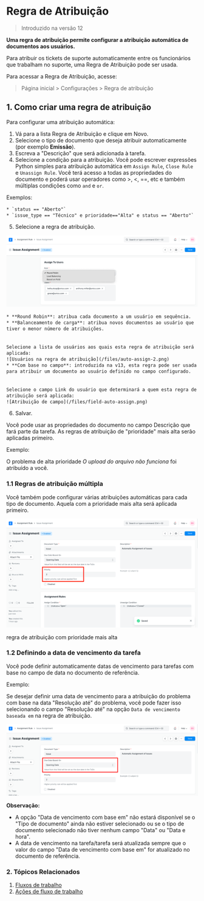 # Regra de Atribuição




> 
> Introduzido na versão 12
> 
> 
> 


**Uma regra de atribuição permite configurar a atribuição automática de documentos aos usuários.**


Para atribuir os tickets de suporte automaticamente entre os funcionários que trabalham no suporte, uma Regra de Atribuição pode ser usada.


Para acessar a Regra de Atribuição, acesse:



> 
> Página inicial > Configurações > Regra de atribuição
> 
> 
> 


## 1. Como criar uma regra de atribuição


Para configurar uma atribuição automática:


1. Vá para a lista Regra de Atribuição e clique em Novo.
2. Selecione o tipo de documento que deseja atribuir automaticamente (por exemplo **Emissão**).
3. Escreva a "Descrição" que será adicionada à tarefa.
4. Selecione a condição para a atribuição.
Você pode escrever expressões Python simples para atribuição automática em `Assign Rule`, `Close Rule` e `Unassign Rule`. Você terá acesso a todas as propriedades do documento e poderá usar operadores como >, <, ==, etc e também múltiplas condições como `and` e `or`.


Exemplos:


	* `status == "Aberto"`
	* `issue_type == "Técnico" e prioridade=="Alta" e status == "Aberto"`
5. Selecione a regra de atribuição.


![Regra de atribuição](/files/assignment-rule-select.png)


	* **Round Robin**: atribua cada documento a um usuário em sequência.
	* **Balanceamento de carga**: atribua novos documentos ao usuário que tiver o menor número de atribuições.
	
	
	Selecione a lista de usuários aos quais esta regra de atribuição será aplicada:
	![Usuários na regra de atribuição](/files/auto-assign-2.png)
	* **Com base no campo**: introduzida na v13, esta regra pode ser usada para atribuir um documento ao usuário definido no campo configurado.
	
	
	Selecione o campo Link do usuário que determinará a quem esta regra de atribuição será aplicada:
	![Atribuição de campo](/files/field-auto-assign.png)
6. Salvar.


Você pode usar as propriedades do documento no campo Descrição que fará parte da tarefa. As regras de atribuição de "prioridade" mais alta serão aplicadas primeiro.


Exemplo:


O problema de alta prioridade *O upload do arquivo não funciona* foi atribuído a você.


### 1.1 Regras de atribuição múltipla


Você também pode configurar várias atribuições automáticas para cada tipo de documento. Aquela com a prioridade mais alta será aplicada primeiro.


![Regra de atribuição com prioridade mais alta](/files/assignment-rule-with-higher-priority.png)


regra de atribuição com prioridade mais alta


### 1.2 Definindo a data de vencimento da tarefa


Você pode definir automaticamente datas de vencimento para tarefas com base no campo de data no documento de referência.


Exemplo:


Se desejar definir uma data de vencimento para a atribuição do problema com base na data "Resolução até" do problema, você pode fazer isso selecionando o campo "Resolução até" na opção `Data de vencimento baseada em` na regra de atribuição.


![Data de vencimento baseada em](/files/assignment-rule-due-date-based-on.png)


**Observação:**


* A opção "Data de vencimento com base em" não estará disponível se o "Tipo de documento" ainda não estiver selecionado ou se o tipo de documento selecionado não tiver nenhum campo "Data" ou "Data e hora".
* A data de vencimento na tarefa/tarefa será atualizada sempre que o valor do campo "Data de vencimento com base em" for atualizado no documento de referência.


### 2. Tópicos Relacionados


1. [Fluxos de trabalho](/docs/pt/setting-up/workflows)
2. [Ações de fluxo de trabalho](/docs/pt/setting-up/workflow-actions)



